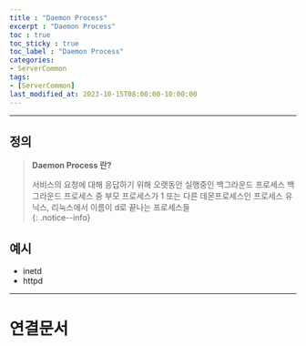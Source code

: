 ```yaml
---
title : "Daemon Process"
excerpt : "Daemon Process"
toc : true
toc_sticky : true
toc_label : "Daemon Process"
categories:
- ServerCommon
tags:
- [ServerCommon]
last_modified_at: 2023-10-15T08:00:00-10:00:00
---
```

  
---
  
## 정의
> **Daemon Process 란?**  
>
> 서비스의 요청에 대해 응답하기 위해 오랫동안 실행중인 백그라운드 프로세스
> 백그라운드 프로세스 중 부모 프로세스가 1 또는 다른 데몬프로세스인 프로세스
> 유닉스, 리눅스에서 이름이 d로 끝나는 프로세스들  
{: .notice--info}  
  
## 예시
- inetd
- httpd

---
  
# 연결문서
